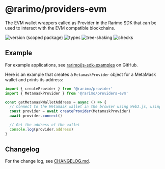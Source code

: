 # @rarimo/providers-evm
The EVM wallet wrappers called as Provider in the Rarimo SDK that can be used to interact with the EVM compatible blockchains.

![version (scoped package)](https://badgen.net/npm/v/@rarimo/providers-evm)
![types](https://badgen.net/npm/types/@rarimo/providers-evm)
![tree-shaking](https://badgen.net/bundlephobia/tree-shaking/@rarimo/providers-evm)
![checks](https://badgen.net/github/checks/rarimo/js-sdk/main)

## Example

For example applications, see [rarimo/js-sdk-examples](https://github.com/rarimo/js-sdk-examples/) on GitHub.

Here is an example that creates a `MetamaskProvider` object for a MetaMask wallet and prints its address:

```js
import { createProvider } from '@rarimo/provider'
import { MetamaskProvider } from '@rarimo/providers-evm'

const getMetamaskWalletAddress = async () => {
  // Connect to the Metamask wallet in the browser using Web3.js, using the MetamaskProvider interface to limit bundle size.
  const provider = await createProvider(MetamaskProvider)
  await provider.connect()

  // Get the address of the wallet
  console.log(provider.address)
}
```

## Changelog

For the change log, see [CHANGELOG.md](https://github.com/rarimo/js-sdk/blob/main/CHANGELOG.md).
